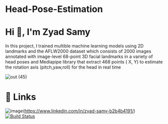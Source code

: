 # Head-Pose-Estimation
#                                                           Hi 👋, I'm Zyad Samy
In this project, I trained multible machine learning models using 2D landmarks and the AFLW2000 dataset which consists of 2000 images annotated with image-level 68-point 3D facial landmarks in a variety of head poses and Mediapipe library that extract 468 points ( X, Y) to estimate the rotation axis (pitch,yaw,roll) for the head in real time

![out (45)](https://user-images.githubusercontent.com/94635686/221700347-5efe4c54-d0a2-49d6-aba4-a614a16f03e4.gif)





# 🔗 Links
![image](https://user-images.githubusercontent.com/94635686/221718529-62f90d01-d7df-4fa0-8805-1117af406517.png)(https://www.linkedin.com/in/zyad-samy-b2b4b4191/)
[![Build Status](https://travis-ci.org/joemccann/dillinger.svg?branch=master)](https://www.linkedin.com/in/zyad-samy-b2b4b4191/)

